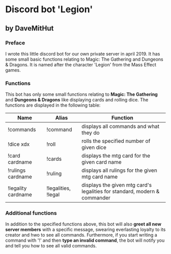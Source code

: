 # Discord bot 'Legion'
## by DaveMitHut

### Preface
I wrote this little discord bot for our own private server in april 2019.
It has some small basic functions relating to Magic: The Gathering and
Dungeons & Dragons. It is named after the character 'Legion' from the
Mass Effect games.

### Functions
This bot has only some small functions relating to **Magic: The Gathering** and
**Dungeons & Dragons** like displaying cards and rolling dice. The functions are
displayed in the following table:

Name | Alias | Function
---- | ----- | --------
!commands | !command | displays all commands and what they do
!dice xdx | !roll | rolls the specified number of given dice
!card cardname | !cards | displays the mtg card for the given card name
!rulings cardname | !ruling | displays all rulings for the given mtg card name
!legality cardname | !legalities, !legal | displays the given mtg card's legalities for standard, modern & commander

### Additional functions
In addition to the specified functions above, this bot will also **greet all new
server members** with a specific message, swearing everlasting loyalty to its
creator and hwo to see all commands. Furthermore, if you start writing a command
with '!' and then **type an invalid command**, the bot will notify you and tell you
how to see all valid commands.
